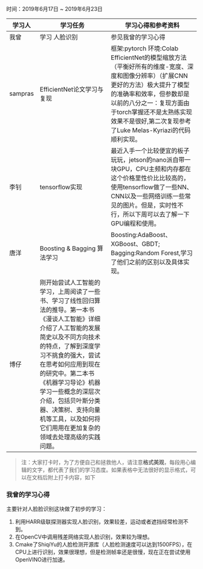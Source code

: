 时间：2019年6月17日 ~ 2019年6月23日

学习人|学习任务|学习心得和参考资料
------ | ------ | ------ 
我曾 | 学习 人脸识别 | 参见我曾的学习心得
sampras | EfficientNet论文学习与复现  | 框架:pytorch 环境:Colab   EfficientNet的模型缩放方法（平衡好所有的维度-宽度、深度和图像分辨率）（扩展CNN更好的方法）极大提升了模型的准确率和效率，但参数却是以前的八分之一：复现方面由于torch掌握还不是太熟练实现效果不是很好,第二次复现参考了Luke Melas-Kyriazi的代码顺利实现。
李钊 |tensorflow实现|最近入手一个比较便宜的板子玩玩，jetson的nano派自带一块GPU，CPU主频和内存都在这个价格里性价比比较高的，使用tensorflow做了一些NN、CNN以及一些网络训练一些常见的图片。但是，实时性不行，所以下周可以去了解一下GPU编程和使用。
唐洋 | Boosting & Bagging 算法学习 | Boosting:AdaBoost、XGBoost、GBDT; Bagging:Random Forest,学习了他们之前的区别以及具体实现。
博仔 | 刚开始尝试人工智能的学习，上周阅读了一些书、学习了线性回归算法的推导。第一本书《漫谈人工智能》详细介绍了人工智能的发展简史以及不同方向技术的特点，了解到深度学习不挑食的强大，尝试在思考如何应用到现在的研究中。第二本书《机器学习导论》机器学习一些概念的深层次介绍，包括贝叶斯分类器、决策树、支持向量机等工具，以及如何将它们用用在更加复杂的领域去处理高级的实践问题。
> 注：大家打卡时，为了方便自己和拯救他人，请注意**格式美观**，每段用心编辑的文字，都代表了我们的学习态度。如果表格中无法很好的显示格式，可以在文档后附上打卡内容，如下

### 我曾的学习心得
主要针对人脸脸识别这块做了初步的学习：
1. 利用HARR级联探测器实现人脸识别，效果较差，运动或者遮挡经常检测不到。
2. 在OpenCV中调用残差网络实现人脸识别，效果较为理想。
3. Cmake了ShiqiYu的人脸检测开源库（人脸检测速度可以达到1500FPS），在CPU上进行识别，效果很理想，但是检测帧率还是很慢，现在正在尝试使用OpenVINO进行加速。
